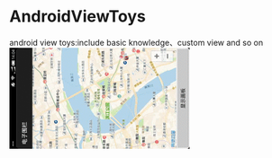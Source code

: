# AndroidViewToys
android view toys:include basic knowledge、custom view and so on
![alt text](https://github.com/wangpeifeng669/AndroidViewToys/blob/master/doc_pic/%E5%9C%B0%E5%9B%BE%E7%94%B5%E5%AD%90%E5%9B%B4%E6%A0%8F.gif)
